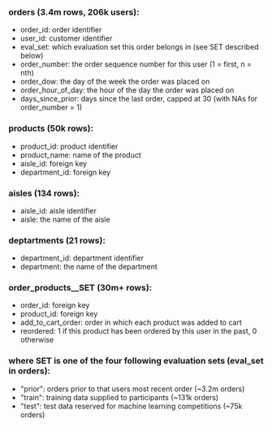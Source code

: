 
### orders (3.4m rows, 206k users):

- order_id: order identifier
- user_id: customer identifier
- eval_set: which evaluation set this order belongs in (see SET described below)
- order_number: the order sequence number for this user (1 = first, n = nth)
- order_dow: the day of the week the order was placed on
- order_hour_of_day: the hour of the day the order was placed on
- days_since_prior: days since the last order, capped at 30 (with NAs for order_number = 1)

### products (50k rows):

- product_id: product identifier
- product_name: name of the product
- aisle_id: foreign key
- department_id: foreign key

### aisles (134 rows):

- aisle_id: aisle identifier
- aisle: the name of the aisle

### deptartments (21 rows):

- department_id: department identifier
- department: the name of the department

### order_products__SET (30m+ rows):

- order_id: foreign key
- product_id: foreign key
- add_to_cart_order: order in which each product was added to cart
- reordered: 1 if this product has been ordered by this user in the past, 0 otherwise

### where SET is one of the four following evaluation sets (eval_set in orders):

- "prior": orders prior to that users most recent order (~3.2m orders)
- "train": training data supplied to participants (~131k orders)
- "test": test data reserved for machine learning competitions (~75k orders)
